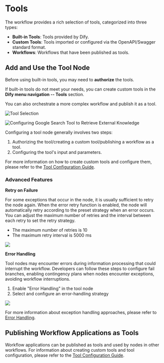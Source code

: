 # Tools

The workflow provides a rich selection of tools, categorized into three types:

* **Built-in Tools**: Tools provided by Dify.
* **Custom Tools**: Tools imported or configured via the OpenAPI/Swagger standard format.
* **Workflows**: Workflows that have been published as tools.

## Add and Use the Tool Node

Before using built-in tools, you may need to **authorize** the tools.

If built-in tools do not meet your needs, you can create custom tools in the **Dify menu navigation -- Tools** section.

You can also orchestrate a more complex workflow and publish it as a tool.

![Tool Selection](https://assets-docs.dify.ai/dify-enterprise-mintlify/en/guides/workflow/node/0f0255764a3f459f0b3c708db1cb32c9.png)

![Configuring Google Search Tool to Retrieve External Knowledge](https://assets-docs.dify.ai/dify-enterprise-mintlify/en/guides/workflow/node/c7b52209e7ad4e15ce42b882cf646d1b.png)

Configuring a tool node generally involves two steps:

1. Authorizing the tool/creating a custom tool/publishing a workflow as a tool.
2. Configuring the tool's input and parameters.

For more information on how to create custom tools and configure them, please refer to the [Tool Configuration Guide](https://docs.dify.ai/guides/tools).

### Advanced Features

**Retry on Failure**

For some exceptions that occur in the node, it is usually sufficient to retry the node again. When the error retry function is enabled, the node will automatically retry according to the preset strategy when an error occurs. You can adjust the maximum number of retries and the interval between each retry to set the retry strategy.

- The maximum number of retries is 10
- The maximum retry interval is 5000 ms

![](https://assets-docs.dify.ai/2024/12/34867b2d910d74d2671cd40287200480.png)

**Error Handling**

Tool nodes may encounter errors during information processing that could interrupt the workflow. Developers can follow these steps to configure fail branches, enabling contingency plans when nodes encounter exceptions, avoiding workflow interruptions.

1. Enable "Error Handling" in the tool node
2. Select and configure an error-handling strategy

![](https://assets-docs.dify.ai/2024/12/39dc3b5881d9a5fe35b877971f70d3a6.png)

For more information about exception handling approaches, please refer to [Error Handling](https://docs.dify.ai/guides/workflow/error-handling).

## Publishing Workflow Applications as Tools

Workflow applications can be published as tools and used by nodes in other workflows. For information about creating custom tools and tool configuration, please refer to the [Tool Configuration Guide](https://docs.dify.ai/guides/tools).
